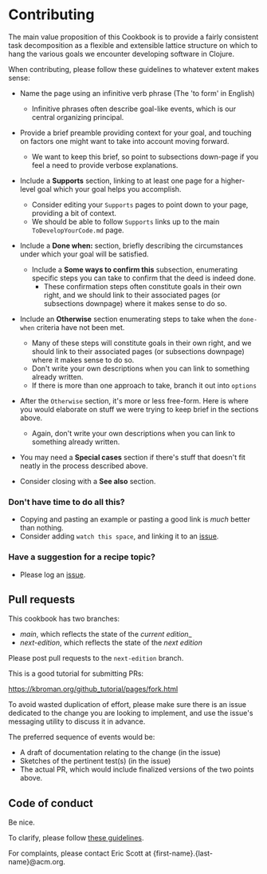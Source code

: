 # Contributing

The main value proposition of this Cookbook is to provide a fairly
consistent task decomposition as a flexible and extensible lattice
structure on which to hang the various goals we encounter developing
software in Clojure.

When contributing, please follow these guidelines to whatever extent
makes sense:

- Name the page using an infinitive verb phrase (The 'to form' in English)
  - Infinitive phrases often describe goal-like events, which is
    our central organizing principal.
    
- Provide a brief preamble providing context for your goal, and
  touching on factors one might want to take into account moving
  forward.
  - We want to keep this brief, so point to subsections down-page if
    you feel a need to provide verbose explanations.
  
- Include a <b>Supports</b> section, linking to at least one page for
  a higher-level goal which your goal helps you accomplish.
  
  - Consider editing your `Supports` pages to point down to your page,
    providing a bit of context.
  - We should be able to follow `Supports` links up to the main
    `ToDevelopYourCode.md` page.

- Include a <b>Done when:</b> section, briefly describing the
  circumstances under which your goal will be satisfied.
  - Include a <b>Some ways to confirm this</b> subsection, enumerating
    specific steps you can take to confirm that the deed is indeed
    done. 
    - These confirmation steps often constitute goals in their own
    right, and we should link to their associated pages (or
    subsections downpage) where it makes sense to do so.

- Include an <b>Otherwise</b> section enumerating steps to take when
  the `done-when` criteria have not been met.
  - Many of these steps will constitute goals in their own right, 
    and we should link to their associated pages (or subsections
    downpage) where it makes sense to do so.
  - Don't write your own descriptions when you can link to something
    already written.
  - If there is more than one approach to take, branch it out into `options`
  
- After the `Otherwise` section, it's more or less free-form. Here is
  where you would elaborate on stuff we were trying to keep brief in
  the sections above.
  - Again, don't write your own descriptions when you can link to
    something already written.
    
- You may need a <b>Special cases</b> section if there's stuff that
  doesn't fit neatly in the process described above.

- Consider closing with a <b>See also</b> section. 

### Don't have time to do all this?
- Copying and pasting an example or pasting a good link is *much*
  better than nothing.
- Consider adding `watch this space`, and linking it to an [issue].

### Have a suggestion for a recipe topic?

- Please log an [issue].

## Pull requests

This cookbook has two branches:

- _main_, which reflects the state of the _current edition__
- _next-edition_, which reflects the state of the _next edition_

Please post pull requests to the `next-edition` branch.

This is a good tutorial for submitting PRs:

https://kbroman.org/github_tutorial/pages/fork.html

To avoid wasted duplication of effort, please make sure there is an
issue dedicated to the change you are looking to implement, and
use the issue's messaging utility to discuss it in advance. 

The preferred sequence of events would be:
- A draft of documentation relating to the change (in the issue)
- Sketches of the pertinent test(s) (in the issue)
- The actual PR, which would include finalized versions of the two
  points above.

## Code of conduct

Be nice.

To clarify, please follow [these
guidelines](https://www.contributor-covenant.org/version/2/0/code_of_conduct/).

For complaints, please contact Eric Scott at {first-name}.{last-name}@acm.org.

[issue]:(https://github.com/ericdscott/ClojureCookbook/issues/)

